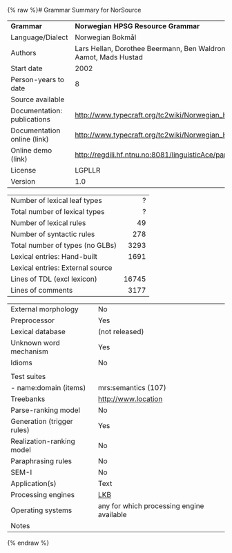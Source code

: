 {% raw %}# Grammar Summary for NorSource

|                             |                                                                                     |
|:----------------------------|:------------------------------------------------------------------------------------|
| **Grammar**                 | **Norwegian HPSG Resource Grammar**                                                 |
| Language/Dialect            | Norwegian Bokmål                                                                    |
| Authors                     | Lars Hellan, Dorothee Beermann, Ben Waldron, Tore Bruland, Elias Aamot, Mads Hustad |
| Start date                  | 2002                                                                                |
| Person-years to date        | 8                                                                                   |
| Source available            |                                                                                     |
| Documentation: publications | <http://www.typecraft.org/tc2wiki/Norwegian_HPSG_grammar_NorSource>                 |
| Documentation online (link) | <http://www.typecraft.org/tc2wiki/Norwegian_HPSG_grammar_NorSource>                 |
| Online demo (link)          | <http://regdili.hf.ntnu.no:8081/linguisticAce/parse>                                |
| License                     | LGPLLR                                                                              |
| Version                     | 1.0                                                                                 |

|                                  |       |
|----------------------------------|------:|
| Number of lexical leaf types     |     ? |
| Total number of lexical types    |     ? |
| Number of lexical rules          |    49 |
| Number of syntactic rules        |   278 |
| Total number of types (no GLBs)  |  3293 |
| Lexical entries: Hand-built      |  1691 |
| Lexical entries: External source |       |
| Lines of TDL (excl lexicon)      | 16745 |
| Lines of comments                |  3177 |

|                            |                                           |
|----------------------------|-------------------------------------------|
| External morphology        | No                                        |
| Preprocessor               | Yes                                       |
| Lexical database           | (not released)                            |
| Unknown word mechanism     | Yes                                       |
| Idioms                     | No                                        |
|                            |                                           |
| Test suites                |                                           |
| \- name:domain (items)     | mrs:semantics (107)                       |
| Treebanks                  | <http://www.location>                     |
| Parse-ranking model        | No                                        |
| Generation (trigger rules) | Yes                                       |
| Realization-ranking model  | No                                        |
| Paraphrasing rules         | No                                        |
| SEM-I                      | No                                        |
| Application(s)             | Text                                      |
| Processing engines         | [LKB](https://blog.inductorsoftware.com/docsproto/tools/LkbTop)                             |
| Operating systems          | any for which processing engine available |
| Notes                      |                                           |
<update date omitted for speed>{% endraw %}